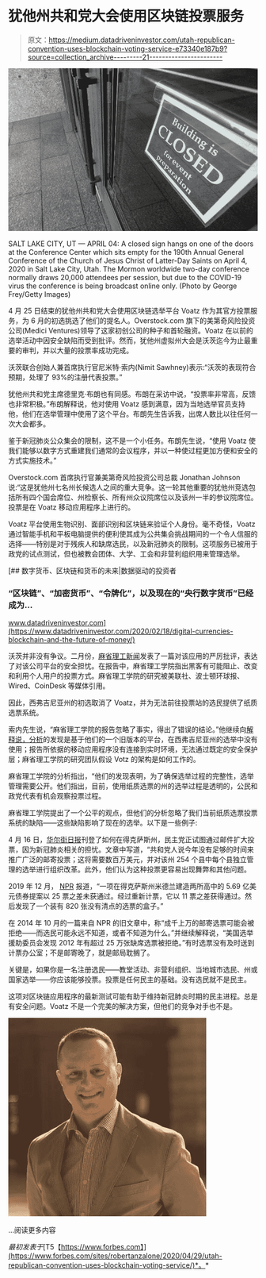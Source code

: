 # 犹他州共和党大会使用区块链投票服务

> 原文：<https://medium.datadriveninvestor.com/utah-republican-convention-uses-blockchain-voting-service-e73340e187b9?source=collection_archive---------21----------------------->

![](img/e5bf4720810c4186887198592430c859.png)

SALT LAKE CITY, UT — APRIL 04: A closed sign hangs on one of the doors at the Conference Center which sits empty for the 190th Annual General Conference of the Church of Jesus Christ of Latter-Day Saints on April 4, 2020 in Salt Lake City, Utah. The Mormon worldwide two-day conference normally draws 20,000 attendees per session, but due to the COVID-19 virus the conference is being broadcast online only. (Photo by George Frey/Getty Images)

4 月 25 日结束的犹他州共和党大会使用区块链选举平台 Voatz 作为其官方投票服务，为 6 月的初选挑选了他们的提名人。Overstock.com 旗下的美第奇风险投资公司(Medici Ventures)领导了这家初创公司的种子和首轮融资。Voatz 在以前的选举活动中因安全缺陷而受到批评。然而，犹他州虚拟州大会是沃茨迄今为止最重要的审判，并以大量的投票率成功完成。

沃茨联合创始人兼首席执行官尼米特·索内(Nimit Sawhney)表示:“沃茨的表现符合预期，处理了 93%的注册代表投票。”

犹他州共和党主席德里克·布朗也有同感。布朗在采访中说，“投票率非常高，反馈也非常积极。”布朗解释说，他对使用 Voatz 感到满意，因为当地选举官员支持他，他们在选举管理中使用了这个平台。布朗先生告诉我，出席人数比以往任何一次大会都多。

鉴于新冠肺炎公众集会的限制，这不是一个小任务。布朗先生说，“使用 Voatz 使我们能够以数字方式重建我们通常的会议程序，并以一种使过程更加方便和安全的方式实施技术。”

Overstock.com 首席执行官兼美第奇风险投资公司总裁 Jonathan Johnson 说:“这是犹他州七名州长候选人之间的重大竞争。这一轮其他重要的犹他州竞选包括所有四个国会席位、州检察长、所有州众议院席位以及该州一半的参议院席位。投票是在 Voatz 移动应用程序上进行的。

Voatz 平台使用生物识别、面部识别和区块链来验证个人身份。毫不奇怪，Voatz 通过智能手机和平板电脑提供的便利使其成为公共集会挑战期间的一个令人信服的选择——特别是对于残疾人和缺席选民，以及新冠肺炎的限制。这项服务已被用于政党的试点测试，但也被教会团体、大学、工会和非营利组织用来管理选举。

[](https://www.datadriveninvestor.com/2020/02/18/digital-currencies-blockchain-and-the-future-of-money/) [## 数字货币、区块链和货币的未来|数据驱动的投资者

### “区块链”、“加密货币”、“令牌化”，以及现在的“央行数字货币”已经成为…

www.datadriveninvestor.com](https://www.datadriveninvestor.com/2020/02/18/digital-currencies-blockchain-and-the-future-of-money/) 

沃茨并非没有争议。二月份，[麻省理工新闻](http://news.mit.edu/2020/voting-voatz-app-hack-issues-0213)发表了一篇对该应用的严厉批评，表达了对该公司平台的安全担忧。在报告中，麻省理工学院指出黑客有可能阻止、改变和利用个人用户的投票方式。麻省理工学院的研究被美联社、波士顿环球报、Wired、CoinDesk 等媒体引用。

因此，西弗吉尼亚州的初选取消了 Voatz，并为无法前往投票站的选民提供了纸质选票系统。

索内先生说，“麻省理工学院的报告忽略了事实，得出了错误的结论。”他继续向[解释说，分析](https://blog.voatz.com/?p=1209)的发现是基于他们的一个旧版本的平台，在西弗吉尼亚州的选举中没有使用；报告所依据的移动应用程序没有连接到实时环境，无法通过既定的安全保护层；麻省理工学院的研究团队假设 Votz 的架构是如何工作的。

麻省理工学院的分析指出，“他们的发现表明，为了确保选举过程的完整性，选举管理需要公开。他们指出，目前，使用纸质选票的州的选举过程是透明的，公民和政党代表有机会观察投票过程。

麻省理工学院提出了一个公平的观点，但他们的分析忽略了我们当前纸质选票投票系统的缺陷——这些缺陷影响了现在的选举。以下是一些例子:

4 月 16 日，[华尔街日报](https://www.wsj.com/articles/in-texas-a-battle-brews-over-voting-by-mail-amid-coronavirus-11587037108?mod=hp_lead_pos11)刊登了如何在得克萨斯州，民主党正试图通过邮件扩大投票，因为新冠肺炎相关的担忧。文章中写道，“共和党人说今年没有足够的时间来推广广泛的邮寄投票；这将需要数百万美元，并对该州 254 个县中每个县独立管理的选举进行组织改革。此外，他们认为这种投票更容易出现舞弊和其他问题。

2019 年 12 月， [NPR](https://www.npr.org/2019/12/23/790929823/box-of-ballots-found-in-texas-could-change-outcome-of-midland-bond-proposal-agai) 报道，“一项在得克萨斯州米德兰建造两所高中的 5.69 亿美元债券提案以 25 票之差未获通过。经过重新计票，它以 11 票之差获得通过。然后发现了一个装有 820 张没有清点的选票的盒子。”

在 2014 年 10 月的一篇来自 NPR 的旧文章中，称“成千上万的邮寄选票可能会被拒绝——而选民可能永远不知道，或者不知道为什么。”并继续解释说，“美国选举援助委员会发现 2012 年有超过 25 万张缺席选票被拒绝。”有时选票没有及时送到计票办公室；不是邮寄晚了，就是邮局耽搁了。

关键是，如果你是一名注册选民——教堂活动、非营利组织、当地城市选民、州或国家选举——你应该能够投票。投票是任何民主的基础。没有选民就不是民主。

这项对区块链应用程序的最新测试可能有助于维持新冠肺炎时期的民主进程。总是有安全问题。Voatz 不是一个完美的解决方案，但他们的竞争对手也不是。

![](img/f66b6b3f17eacfb2f7029130bf88efd1.png)

…阅读更多内容

*最初发表于*[T5【https://www.forbes.com】](https://www.forbes.com/sites/robertanzalone/2020/04/29/utah-republican-convention-uses-blockchain-voting-service/)*。*